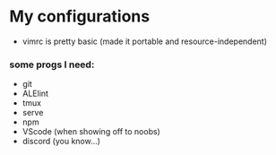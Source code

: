 # My configurations

* vimrc is pretty basic (made it portable and resource-independent)

### some progs I need:
  * git
  * ALElint
  * tmux
  * serve
  * npm
  * VScode (when showing off to noobs)
  * discord (you know...)
